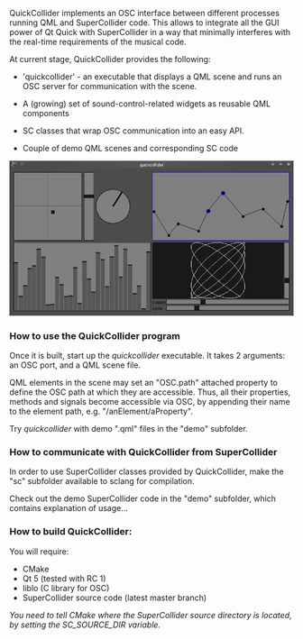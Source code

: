 QuickCollider implements an OSC interface between different processes running QML and SuperCollider code. This allows to integrate all the GUI power of Qt Quick with SuperCollider in a way that minimally interferes with the real-time requirements of the musical code.

At current stage, QuickCollider provides the following:

- 'quickcollider' - an executable that displays a QML scene and runs an OSC server for communication with the scene.

- A (growing) set of sound-control-related widgets as reusable QML components

- SC classes that wrap OSC communication into an easy API.

- Couple of demo QML scenes and corresponding SC code

![screenshot](demo/images/gui_screenshot.png "Screenshot")

### How to use the QuickCollider program

Once it is built, start up the *quickcollider* executable. It takes 2 arguments: an OSC port, and a QML scene file.

QML elements in the scene may set an "OSC.path" attached property to define the OSC path at which they are accessible. Thus, all their properties, methods and signals become accessible via OSC, by appending their name to the element path, e.g. "/anElement/aProperty".

Try *quickcollider* with demo ".qml" files in the "demo" subfolder.

### How to communicate with QuickCollider from SuperCollider

In order to use SuperCollider classes provided by QuickCollider, make the "sc" subfolder available to sclang for compilation.

Check out the demo SuperCollider code in the "demo" subfolder, which contains explanation of usage...

### How to build QuickCollider:

You will require:

- CMake
- Qt 5 (tested with RC 1)
- liblo (C library for OSC)
- SuperCollider source code (latest master branch)

*You need to tell CMake where the SuperCollider source directory is located, by setting the SC_SOURCE_DIR variable.*

